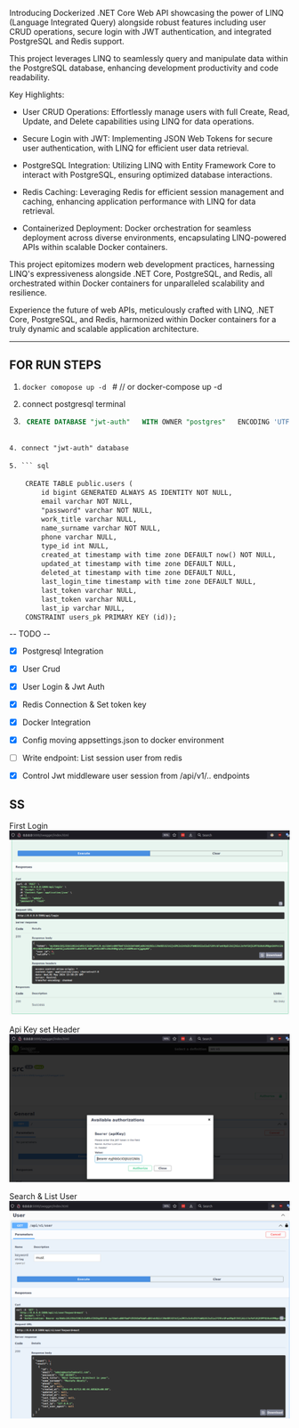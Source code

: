 Introducing Dockerized .NET Core Web API showcasing the power of LINQ (Language Integrated Query) alongside robust features including user CRUD operations, secure login with JWT authentication, and integrated PostgreSQL and Redis support.

This project leverages LINQ to seamlessly query and manipulate data within the PostgreSQL database, enhancing development productivity and code readability.

Key Highlights:

-    User CRUD Operations: Effortlessly manage users with full Create, Read, Update, and Delete capabilities using LINQ for data operations.

-    Secure Login with JWT: Implementing JSON Web Tokens for secure user authentication, with LINQ for efficient user data retrieval.

-    PostgreSQL Integration: Utilizing LINQ with Entity Framework Core to interact with PostgreSQL, ensuring optimized database interactions.

-    Redis Caching: Leveraging Redis for efficient session management and caching, enhancing application performance with LINQ for data retrieval.

-    Containerized Deployment: Docker orchestration for seamless deployment across diverse environments, encapsulating LINQ-powered APIs within scalable Docker containers.

This project epitomizes modern web development practices, harnessing LINQ's expressiveness alongside .NET Core, PostgreSQL, and Redis, all orchestrated within Docker containers for unparalleled scalability and resilience.

Experience the future of web APIs, meticulously crafted with LINQ, .NET Core, PostgreSQL, and Redis, harmonized within Docker containers for a truly dynamic and scalable application architecture.


--------------------- 
## FOR RUN STEPS
1. ```docker comopose up -d ``` # // or docker-compose up -d 

2. connect postgresql terminal

3. ``` sql 
    CREATE DATABASE "jwt-auth"   WITH OWNER "postgres"   ENCODING 'UTF8'; 
```

4. connect "jwt-auth" database

5. ``` sql 

    CREATE TABLE public.users (
        id bigint GENERATED ALWAYS AS IDENTITY NOT NULL,
        email varchar NOT NULL,
        "password" varchar NOT NULL,
        work_title varchar NULL,
        name_surname varchar NOT NULL,
        phone varchar NULL,
        type_id int NULL,
        created_at timestamp with time zone DEFAULT now() NOT NULL,
        updated_at timestamp with time zone DEFAULT NULL,
        deleted_at timestamp with time zone DEFAULT NULL,
        last_login_time timestamp with time zone DEFAULT NULL,
        last_token varchar NULL,
        last_token varchar NULL,
        last_ip varchar NULL,
    CONSTRAINT users_pk PRIMARY KEY (id));
```


-- TODO --
- [x] Postgresql Integration
- [x] User Crud 
- [x] User Login & Jwt Auth
- [x] Redis Connection & Set token key
- [x] Docker Integration
- [x] Config moving appsettings.json to docker environment
- [ ] Write endpoint: List session user from redis
- [x] Control Jwt middleware user session from /api/v1/.. endpoints


## SS
First Login
![screenshot](./docs/first_login.png)

Api Key set Header
![screenshot](./docs/apikey_set_for_header.png)

Search & List User
![screenshot](./docs/user_search.png)